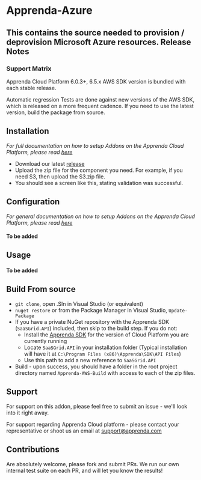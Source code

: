 # Apprenda-Azure
This contains the source needed to provision / deprovision Microsoft Azure resources.
Release Notes
--------------

### Support Matrix
Apprenda Cloud Platform 6.0.3+, 6.5.x
AWS SDK version is bundled with each stable release.

Automatic regression Tests are done against new versions of the AWS SDK, which is released on a more frequent cadence. If you need to use the latest version, build the package from source.

Installation
------------
_For full documentation on how to setup Addons on the Apprenda Cloud Platform, please read [here]()_
- Download our latest [release]()
- Upload the zip file for the component you need. For example, if you need S3, then upload the S3.zip file.
- You should see a screen like this, stating validation was successful.

Configuration
-------------
_For general documentation on how to setup Addons on the Apprenda Cloud Platform, please read [here]()_

#### To be added

Usage
-----

#### To be added

Build From source
-----------------
- `git clone`, open .Sln in Visual Studio (or equivalent)
- `nuget restore` or from the Package Manager in Visual Studio, `Update-Package`
- If you have a private NuGet repository with the Apprenda SDK (`SaaSGrid.API`) included, then skip to the build step. If you do not:
  - Install the [Apprenda SDK]() for the version of Cloud Platform you are currently running
  - Locate `SaaSGrid.API` in your installation folder (Typical installation will have it at `C:\Program Files (x86)\Apprenda\SDK\API Files`)
  - Use this path to add a new reference to `SaaSGrid.API`
- Build - upon success, you should have a folder in the root project directory named `Apprenda-AWS-Build` with access to each of the zip files.

Support
-------
For support on this addon, please feel free to submit an issue - we'll look into it right away.

For support regarding Apprenda Cloud platform - please contact your representative or shoot us an email at support@apprenda.com

Contributions
-------------
Are absolutely welcome, please fork and submit PRs. We run our own internal test suite on each PR, and will let you know the results!
